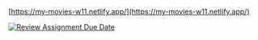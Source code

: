 [https://my-movies-w11.netlify.app/](https://my-movies-w11.netlify.app/)

[![Review Assignment Due Date](https://classroom.github.com/assets/deadline-readme-button-8d59dc4de5201274e310e4c54b9627a8934c3b88527886e3b421487c677d23eb.svg)](https://classroom.github.com/a/ZWjvzVL5)
